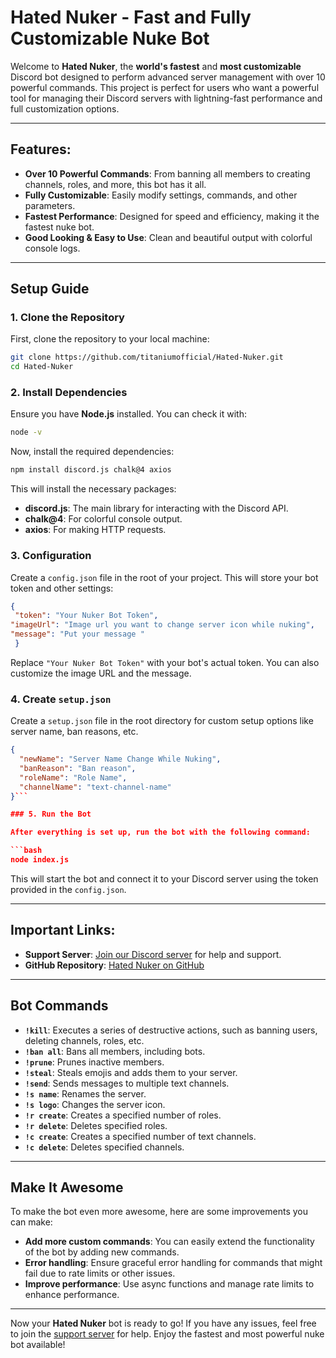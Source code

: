 # Hated Nuker - Fast and Fully Customizable Nuke Bot

Welcome to **Hated Nuker**, the **world's fastest** and **most customizable** Discord bot designed to perform advanced server management with over 10 powerful commands. This project is perfect for users who want a powerful tool for managing their Discord servers with lightning-fast performance and full customization options.

---

## Features:
- **Over 10 Powerful Commands**: From banning all members to creating channels, roles, and more, this bot has it all.
- **Fully Customizable**: Easily modify settings, commands, and other parameters.
- **Fastest Performance**: Designed for speed and efficiency, making it the fastest nuke bot.
- **Good Looking & Easy to Use**: Clean and beautiful output with colorful console logs.

---

## Setup Guide

### 1. Clone the Repository
First, clone the repository to your local machine:

```bash
git clone https://github.com/titaniumofficial/Hated-Nuker.git
cd Hated-Nuker
```

### 2. Install Dependencies

Ensure you have **Node.js** installed. You can check it with:

```bash
node -v
```

Now, install the required dependencies:

```bash
npm install discord.js chalk@4 axios
```

This will install the necessary packages:
- **discord.js**: The main library for interacting with the Discord API.
- **chalk@4**: For colorful console output.
- **axios**: For making HTTP requests.

### 3. Configuration

Create a `config.json` file in the root of your project. This will store your bot token and other settings:

```json
{
 "token": "Your Nuker Bot Token",
"imageUrl": "Image url you want to change server icon while nuking",
"message": "Put your message "
 }
```

Replace `"Your Nuker Bot Token"` with your bot's actual token. You can also customize the image URL and the message.

### 4. Create `setup.json`

Create a `setup.json` file in the root directory for custom setup options like server name, ban reasons, etc.

```json
{
  "newName": "Server Name Change While Nuking",
  "banReason": "Ban reason",
  "roleName": "Role Name",
  "channelName": "text-channel-name"
}```

### 5. Run the Bot

After everything is set up, run the bot with the following command:

```bash
node index.js
```

This will start the bot and connect it to your Discord server using the token provided in the `config.json`.

---

## Important Links:
- **Support Server**: [Join our Discord server](https://discord.gg/hateop) for help and support.
- **GitHub Repository**: [Hated Nuker on GitHub](https://github.com/titaniumofficial/Hated-Nuker/)

---

## Bot Commands
- **`!kill`**: Executes a series of destructive actions, such as banning users, deleting channels, roles, etc.
- **`!ban all`**: Bans all members, including bots.
- **`!prune`**: Prunes inactive members.
- **`!steal`**: Steals emojis and adds them to your server.
- **`!send`**: Sends messages to multiple text channels.
- **`!s name`**: Renames the server.
- **`!s logo`**: Changes the server icon.
- **`!r create`**: Creates a specified number of roles.
- **`!r delete`**: Deletes specified roles.
- **`!c create`**: Creates a specified number of text channels.
- **`!c delete`**: Deletes specified channels.

---

## Make It Awesome

To make the bot even more awesome, here are some improvements you can make:
- **Add more custom commands**: You can easily extend the functionality of the bot by adding new commands.
- **Error handling**: Ensure graceful error handling for commands that might fail due to rate limits or other issues.
- **Improve performance**: Use async functions and manage rate limits to enhance performance.

---

Now your **Hated Nuker** bot is ready to go! If you have any issues, feel free to join the [support server](https://discord.gg/hateop) for help. Enjoy the fastest and most powerful nuke bot available!
